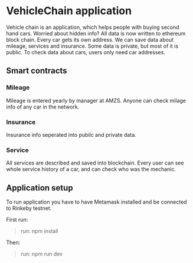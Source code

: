 # VehicleChain application

Vehicle chain is an application, which helps people with buying second hand cars. Worried about hidden info? All data is now written to ethereum block chain.
Every car gets its own address. We can save data about mileage, services and insurance. Some data is private, but most of it is public.
To check data about cars, users only need car addresses.

## Smart contracts

### Mileage
Mileage is entered yearly by manager at AMZS. Anyone can check milage info of any car in the network.
### Insurance
Insurance info seperated into pubilc and private data. 
### Service
All services are described and saved into blockchain. Every user can see whole service history of a car, and can check who was the mechanic.

## Application setup
To run application you have to have Metamask installed and be connected to Rinkeby testnet.

First run:
> run: npm install

Then:
> run: npm run dev

